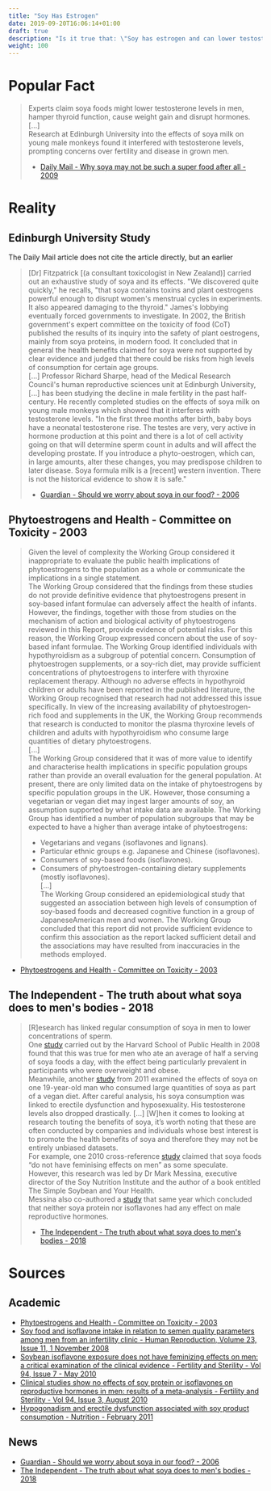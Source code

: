 ```yaml
---
title: "Soy Has Estrogen"
date: 2019-09-20T16:06:14+01:00
draft: true
description: "Is it true that: \"Soy has estrogen and can lower testosterone levels in men?\""
weight: 100
---
```


# Popular Fact

> Experts claim soya foods might lower testosterone levels in men, hamper thyroid function, cause weight gain and disrupt hormones.  
> [...]  
> Research at Edinburgh University into the effects of soya milk on young male monkeys found it interfered with testosterone levels, prompting concerns over fertility and disease in grown men.  
> - [Daily Mail - Why soya may not be such a super food after all - 2009](https://www.theguardian.com/news/2006/jul/25/food.foodanddrink)

# Reality

## Edinburgh University Study

The Daily Mail article does not cite the article directly, but an earlier 

> [Dr] Fitzpatrick [(a consultant toxicologist in New Zealand)] carried out an exhaustive study of soya and its effects. "We discovered quite quickly," he recalls, "that soya contains toxins and plant oestrogens powerful enough to disrupt women's menstrual cycles in experiments. It also appeared damaging to the thyroid." James's lobbying eventually forced governments to investigate. In 2002, the British government's expert committee on the toxicity of food (CoT) published the results of its inquiry into the safety of plant oestrogens, mainly from soya proteins, in modern food. It concluded that in general the health benefits claimed for soya were not supported by clear evidence and judged that there could be risks from high levels of consumption for certain age groups.  
> [...]
> Professor Richard Sharpe, head of the Medical Research Council's human reproductive sciences unit at Edinburgh University, [...] has been studying the decline in male fertility in the past half-century. He recently completed studies on the effects of soya milk on young male monkeys which showed that it interferes with testosterone levels.
> "In the first three months after birth, baby boys have a neonatal testosterone rise. The testes are very, very active in hormone production at this point and there is a lot of cell activity going on that will determine sperm count in adults and will affect the developing prostate. If you introduce a phyto-oestrogen, which can, in large amounts, alter these changes, you may predispose children to later disease. Soya formula milk is a [recent] western invention. There is not the historical evidence to show it is safe."
> - [Guardian - Should we worry about soya in our food? - 2006](https://web.archive.org/web/20131106202208/https://www.theguardian.com/news/2006/jul/25/food.foodanddrink)

## Phytoestrogens and Health - Committee on Toxicity - 2003

> Given the level of complexity the Working Group considered it inappropriate to evaluate the public health implications of phytoestrogens to the population as a whole or communicate the implications in a single statement.  
> The Working Group considered that the findings from these studies do not provide definitive evidence that phytoestrogens present in soy-based infant formulae can adversely affect the health of infants. However, the findings, together with those from studies on the mechanism of action and biological activity of phytoestrogens reviewed in this Report, provide evidence of potential risks. For this reason, the Working Group expressed concern about the use of soy-based infant formulae.
> The Working Group identified individuals with hypothyroidism as a subgroup of potential concern. Consumption of phytoestrogen supplements, or a soy-rich diet, may provide sufficient concentrations of phytoestrogens to interfere with thyroxine replacement therapy. Although no adverse effects in hypothyroid children or adults have been reported in the published literature, the Working Group recognised that research had not addressed this issue specifically. In view of the increasing availability of phytoestrogen-rich food and supplements in the UK, the Working Group recommends that research is conducted to monitor the plasma thyroxine levels of children and adults with hypothyroidism who consume large quantities of dietary phytoestrogens.  
> [...]  
>  The Working Group considered that it was of more value to identify and characterise health implications in specific population groups rather than provide an overall evaluation for the general population. At present, there are only limited data on the intake of phytoestrogens by specific population groups in the UK. However, those consuming a vegetarian or vegan diet may ingest larger amounts of soy, an assumption supported by what intake data are available. The Working Group has identified a number of population subgroups that may be expected to have a higher than average intake of phytoestrogens:  
> * Vegetarians and vegans (isoflavones and lignans).  
> * Particular ethnic groups e.g. Japanese and Chinese (isoflavones).  
> * Consumers of soy-based foods (isoflavones).  
> * Consumers of phytoestrogen-containing dietary supplements (mostly isoflavones).  
> [...]  
> The Working Group considered an epidemiological study that suggested an association between high levels of consumption of soy-based foods and decreased cognitive function in a group of JapaneseAmerican men and women. The Working Group concluded that this report did not provide sufficient evidence to confirm this association as the report lacked sufficient detail and the associations may have resulted from inaccuracies in the methods employed.

- [Phytoestrogens and Health - Committee on Toxicity - 2003](https://web.archive.org/web/20170120013159/https://cot.food.gov.uk/sites/default/files/cot/phytoreport0503.pdf)

## The Independent - The truth about what soya does to men's bodies - 2018

> [R]esearch has linked regular consumption of soya in men to lower concentrations of sperm.  
> One [study](https://web.archive.org/web/20171107234742/https://academic.oup.com/humrep/article/23/11/2584/2913898) carried out by the Harvard School of Public Health in 2008 found that this was true for men who ate an average of half a serving of soya foods a day, with the effect being particularly prevalent in participants who were overweight and obese.  
> Meanwhile, another [study](https://web.archive.org/web/20110305114701/https://www.ncbi.nlm.nih.gov/pubmed/21353476) from 2011 examined the effects of soya on one 19-year-old man who consumed large quantities of soya as part of a vegan diet. After careful analysis, his soya consumption was linked to erectile dysfunction and hyposexuality. His testosterone levels also dropped drastically.
> [...]
> [W]hen it comes to looking at research touting the benefits of soya, it’s worth noting that these are often conducted by companies and individuals whose best interest is to promote the health benefits of soya and therefore they may not be entirely unbiased datasets.  
> For example, one 2010 cross-reference [study](https://web.archive.org/web/20131019142920/https://www.fertstert.org/article/S0015-0282(10)00368-7/fulltext) claimed that soya foods “do not have feminising effects on men” as some speculate.  
> However, this research was led by Dr Mark Messina, executive director of the Soy Nutrition Institute and the author of a book entitled The Simple Soybean and Your Health.  
> Messina also co-authored a [study](https://web.archive.org/web/20121002081512/https://www.sciencedirect.com/science/article/pii/S0015028209009662) that same year which concluded that neither soya protein nor isoflavones had any effect on male reproductive hormones.
> - [The Independent - The truth about what soya does to men's bodies - 2018](https://web.archive.org/web/20180615020950/https://www.independent.co.uk/life-style/health-and-families/soya-male-body-health-side-effects-truth-milk-sexual-function-a8382976.html)

# Sources

## Academic

- [Phytoestrogens and Health - Committee on Toxicity - 2003](https://web.archive.org/web/20170120013159/https://cot.food.gov.uk/sites/default/files/cot/phytoreport0503.pdf)
- [Soy food and isoflavone intake in relation to semen quality parameters among men from an infertility clinic - Human Reproduction, Volume 23, Issue 11, 1 November 2008](https://web.archive.org/web/20171107234742/https://academic.oup.com/humrep/article/23/11/2584/2913898)
- [Soybean isoflavone exposure does not have feminizing effects on men: a critical examination of the clinical evidence - Fertility and Sterility - Vol 94, Issue 7 - May 2010](https://web.archive.org/web/20131019142920/https://www.fertstert.org/article/S0015-0282(10)00368-7/fulltext)
- [Clinical studies show no effects of soy protein or isoflavones on reproductive hormones in men: results of a meta-analysis - Fertility and Sterility - Vol 94, Issue 3, August 2010](https://web.archive.org/web/20121002081512/https://www.sciencedirect.com/science/article/pii/S0015028209009662)
- [Hypogonadism and erectile dysfunction associated with soy product consumption - Nutrition - February 2011](https://web.archive.org/web/20110305114701/https://www.ncbi.nlm.nih.gov/pubmed/21353476)

## News
- [Guardian - Should we worry about soya in our food? - 2006](https://web.archive.org/web/20131106202208/https://www.theguardian.com/news/2006/jul/25/food.foodanddrink)
- [The Independent - The truth about what soya does to men's bodies - 2018](https://web.archive.org/web/20180615020950/https://www.independent.co.uk/life-style/health-and-families/soya-male-body-health-side-effects-truth-milk-sexual-function-a8382976.html)